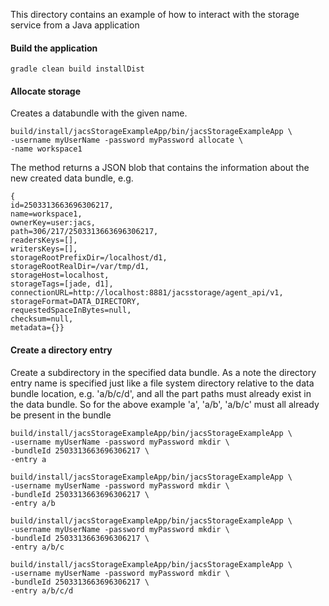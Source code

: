This directory contains an example of how to interact with the storage service from a Java application

#### Build the application

```
gradle clean build installDist
```

#### Allocate storage

Creates a databundle with the given name.

```
build/install/jacsStorageExampleApp/bin/jacsStorageExampleApp \
-username myUserName -password myPassword allocate \
-name workspace1
```

The method returns a JSON blob that contains the information about the new created data bundle, e.g.
```
{
id=2503313663696306217, 
name=workspace1, 
ownerKey=user:jacs, 
path=306/217/2503313663696306217, 
readersKeys=[], 
writersKeys=[], 
storageRootPrefixDir=/localhost/d1, 
storageRootRealDir=/var/tmp/d1, 
storageHost=localhost, 
storageTags=[jade, d1], 
connectionURL=http://localhost:8881/jacsstorage/agent_api/v1, 
storageFormat=DATA_DIRECTORY, 
requestedSpaceInBytes=null, 
checksum=null, 
metadata={}}
```

#### Create a directory entry

Create a subdirectory in the specified data bundle. As a note the directory entry name is 
specified just like a file system directory relative to the data bundle location, e.g. 'a/b/c/d', and
all the part paths must already exist in the data bundle. So for the above example 'a', 'a/b', 'a/b/c'
must all already be present in the bundle

```
build/install/jacsStorageExampleApp/bin/jacsStorageExampleApp \
-username myUserName -password myPassword mkdir \
-bundleId 2503313663696306217 \
-entry a
```

```
build/install/jacsStorageExampleApp/bin/jacsStorageExampleApp \
-username myUserName -password myPassword mkdir \
-bundleId 2503313663696306217 \
-entry a/b
```

```
build/install/jacsStorageExampleApp/bin/jacsStorageExampleApp \
-username myUserName -password myPassword mkdir \
-bundleId 2503313663696306217 \
-entry a/b/c
```

```
build/install/jacsStorageExampleApp/bin/jacsStorageExampleApp \
-username myUserName -password myPassword mkdir \
-bundleId 2503313663696306217 \
-entry a/b/c/d
```
